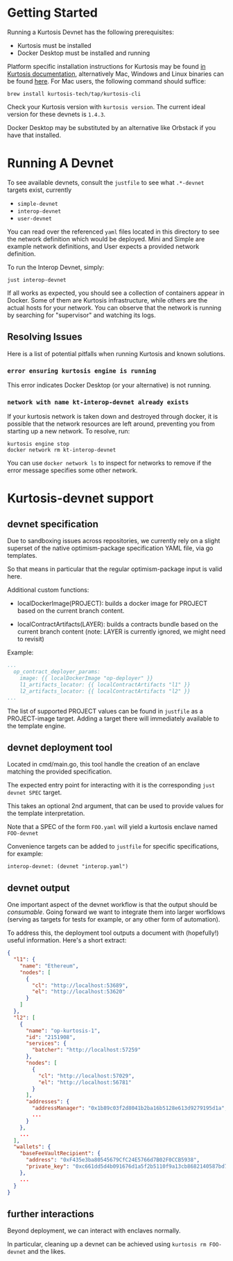 # Getting Started

Running a Kurtosis Devnet has the following prerequisites:
- Kurtosis must be installed
- Docker Desktop must be installed and running

Platform specific installation instructions for Kurtosis may be found [in Kurtosis documentation](https://docs.kurtosis.com/install/), alternatively Mac, Windows and Linux binaries can be found [here](https://github.com/kurtosis-tech/kurtosis-cli-release-artifacts).
For Mac users, the following command should suffice:
```
brew install kurtosis-tech/tap/kurtosis-cli
```
Check your Kurtosis version with `kurtosis version`. The current ideal version for these devnets is `1.4.3`.

Docker Desktop may be substituted by an alternative like Orbstack if you have that installed.

# Running A Devnet

To see available devnets, consult the `justfile` to see what `.*-devnet` targets exist, currently
- `simple-devnet`
- `interop-devnet`
- `user-devnet`

You can read over the referenced `yaml` files located in this directory to see the network definition which would be deployed. Mini and Simple are example network definitions, and User expects a provided network definition.

To run the Interop Devnet, simply:
```
just interop-devnet
```

If all works as expected, you should see a collection of containers appear in Docker. Some of them are Kurtosis infrastructure, while others are the actual hosts for your network. You can observe that the network is running by searching for "supervisor" and watching its logs.

## Resolving Issues

Here is a list of potential pitfalls when running Kurtosis and known solutions.

### `error ensuring kurtosis engine is running`
This error indicates Docker Desktop (or your alternative) is not running.

### `network with name kt-interop-devnet already exists`
If your kurtosis network is taken down and destroyed through docker, it is possible that the network resources are left around, preventing you from starting up a new network. To resolve, run:
```
kurtosis engine stop
docker network rm kt-interop-devnet
```

You can use `docker network ls` to inspect for networks to remove if the error message specifies some other network.

# Kurtosis-devnet support

## devnet specification

Due to sandboxing issues across repositories, we currently rely on a slight
superset of the native optimism-package specification YAML file, via go
templates.

So that means in particular that the regular optimism-package input is valid
here.

Additional custom functions:

- localDockerImage(PROJECT): builds a docker image for PROJECT based on the
  current branch content.

- localContractArtifacts(LAYER): builds a contracts bundle based on the current
  branch content (note: LAYER is currently ignored, we might need to revisit)

Example:

```yaml
...
  op_contract_deployer_params:
    image: {{ localDockerImage "op-deployer" }}
    l1_artifacts_locator: {{ localContractArtifacts "l1" }}
    l2_artifacts_locator: {{ localContractArtifacts "l2" }}
...
```

The list of supported PROJECT values can be found in `justfile` as a
PROJECT-image target. Adding a target there will immediately available to the
template engine.

## devnet deployment tool

Located in cmd/main.go, this tool handle the creation of an enclave matching the
provided specification.

The expected entry point for interacting with it is the corresponding
`just devnet SPEC` target.

This takes an optional 2nd argument, that can be used to provide values for the
template interpretation.

Note that a SPEC of the form `FOO.yaml` will yield a kurtosis enclave named
`FOO-devnet`

Convenience targets can be added to `justfile` for specific specifications, for
example:

```just
interop-devnet: (devnet "interop.yaml")
```

## devnet output

One important aspect of the devnet workflow is that the output should be
*consumable*. Going forward we want to integrate them into larger worfklows
(serving as targets for tests for example, or any other form of automation).

To address this, the deployment tool outputs a document with (hopefully!) useful
information. Here's a short extract:

```json
{
  "l1": {
    "name": "Ethereum",
    "nodes": [
      {
        "cl": "http://localhost:53689",
        "el": "http://localhost:53620"
      }
    ]
  },
  "l2": [
    {
      "name": "op-kurtosis-1",
      "id": "2151908",
      "services": {
        "batcher": "http://localhost:57259"
      },
      "nodes": [
        {
          "cl": "http://localhost:57029",
          "el": "http://localhost:56781"
        }
      ],
      "addresses": {
        "addressManager": "0x1b89c03f2d8041b2ba16b5128e613d9279195d1a",
        ...
      }
    },
    ...
  ],
  "wallets": {
    "baseFeeVaultRecipient": {
      "address": "0xF435e3ba80545679CfC24E5766d7B02F0CCB5938",
      "private_key": "0xc661dd5d4b091676d1a5f2b5110f9a13cb8682140587bd756e357286a98d2c26"
    },
    ...
  }
}
```

## further interactions

Beyond deployment, we can interact with enclaves normally.

In particular, cleaning up a devnet can be achieved using
`kurtosis rm FOO-devnet` and the likes.
